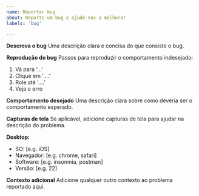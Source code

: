 ```yaml
---
name: Reportar bug
about: Reporte um bug e ajude-nos a melhorar
labels: 'bug'

---
```


**Descreva o bug**
Uma descrição clara e concisa do que consiste o bug.

**Reprodução do bug**
Passos para reproduzir o comportamento indesejado:
1. Vá para '...'
2. Clique em '....'
3. Role até '....'
4. Veja o erro

**Comportamento desejado**
Uma descrição clara sobre como deveria ser o comportamento esperado.

**Capturas de tela**
Se aplicável, adicione capturas de tela para ajudar na descrição do problema.

**Desktop:**
 - SO: [e.g. iOS]
 - Navegador: [e.g. chrome, safari]
 - Software: [e.g. insomnia, postman]
 - Versão: [e.g. 22]

**Contexto adicional**
Adicione qualquer outro contexto ao problema reportado aqui.
